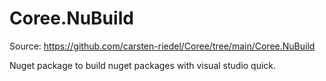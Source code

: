 ﻿# Coree.NuBuild

Source: https://github.com/carsten-riedel/Coree/tree/main/Coree.NuBuild

Nuget package to build nuget packages with visual studio quick.

